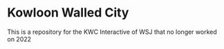 # Kowloon Walled City
This is a repository for the KWC Interactive of WSJ that no longer worked on 2022
